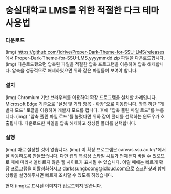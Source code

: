 # 숭실대학교 LMS를 위한 적절한 다크 테마 사용법
### 다운로드
(img)
https://github.com/1drive/Proper-Dark-Theme-for-SSU-LMS/releases 에서 Proper-Dark-Theme-for-SSU-LMS.yyyymmdd.zip 파일을 다운로드합니다.
(img)
다운로드했으면 압축된 파일을 적절한 압축 프로그램을 이용하여 압축 해제합니다. 압축을 성공적으로 해제하였으면 위와 같은 파일들이 보여야 합니다.
### 설치
(img)
Chromium 기반 브라우저를 이용하여 확장 프로그램을 설치할 차례입니다. Microsoft Edge 기준으로 "설정 및 기타 항목 - 확장"으로 이동합니다. 좌측 하단 "개발자 모드" 토글을 이용하여 개발자 모드를 켭니다. 후에 "압축 풀린 파일 로드"를 누릅니다.
(img)
"압축 풀린 파일 로드"를 눌렀다면 위와 같이 폴더를 선택하는 윈도우가 호출됩니다. 다운로드한 파일을 압축 해제하고 생성된 폴더를 선택합니다.
### 실행
(img)
따로 설정할 것이 없습니다.
(img)
이 확장 프로그램은 canvas.ssu.ac.kr/*에서 잘 작동하도록 만들었습니다. 다만 웹의 특성상 스타일 시트가 언제든지 바뀔 수 있으므로 때에 따라서 올바르지 않은 웹 사이트가 표시될 수 있습니다. 이럴 때에는 빠르게 확장 프로그램을 비활성화하시고 darkssungboong@icloud.com으로 스크린샷과 함께 상황을 설명해주시면 빠르게 조치할 수 있도록 하겠습니다.

현재 (img)로 표시된 이미지가 업로드되지 않습니다.

